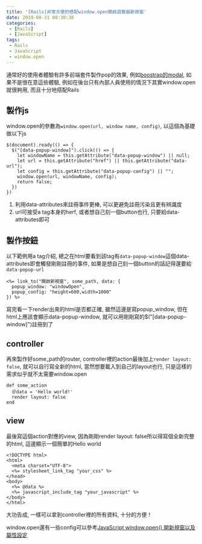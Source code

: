 ```yaml
---
title: '[Rails]非常方便的搭配window.open開啟遊覽器新視窗'
date: 2019-08-31 00:30:38
categories:
 - [Rails]
 - [JavaScript]
tags:
 - Rails
 - JavaScript
 - window.open
---
```

通常好的使用者體驗有許多前端套件製作pop的效果, 例如[boostrap的modal](https://getbootstrap.com/docs/4.0/components/modal/), 如果不是很在意這些體驗, 例如在後台只有內部人員使用的情況下其實window.open就很夠用, 而且十分地搭配Rails

## 製作js
window.open的參數為`window.open(url, window name, config)`, 以這個為基礎做以下js
```
$(document).ready(() => {
  $("[data-popup-window]").click(() => {
    let windowName = this.getAttribute("data-popup-window") || null;
    let url = this.getAttribute("href") || this.getAttribute("data-url");
    let config = this.getAttribute("data-popup-config") || "";
    window.open(url, windowName, config);
    return false;
  })
})
```
1. 利用data-attributes來註冊事件更棒, 可以更避免註冊污染且更有辨識度
2. url可接受a tag本身的herf, 或者想自己刻一個button也行, 只要給data-attributes即可

## 製作按鈕
以下範例用a tag介紹, 總之在html要看到該tag有`data-popup-window`這個data-attributes即會觸發剛剛註冊的事件, 如果是想自己刻一個button的話記得還要給`data-popup-url`
```
<%= link_to("開啟新視窗", some_path, data: {
  popup_window: "windowOpen",
  popup_config: "height=600,width=1000"
}) %>
```
寫完看一下render出來的html是否都正確, 雖然這邊是寫popup_window, 但在html上應該會顯示data-popup-window, 就可以用剛剛寫的$("[data-popup-window]")註冊到了

## controller
再來製作好some_path的router, controller裡的action最後加上`render layout: false`, 就可以自行寫全新的html, 當然想要載入到自己的layout也行, 只是這樣的需求似乎就不太需要window.open
```
def some_action
  ＠data = 'Hello world!'
  render layout: false
end
```

## view
最後寫這個action對應的view, 因為剛剛render layout: false所以得寫個全新完整的html, 這邊顯示一個簡單的Hello world
```
<!DOCTYPE html>
<html>
  <meta charset="UTF-8">
  <%= stylesheet_link_tag "your_css" %>
</head>
<body>
  <%= @data %>
  <%= javascript_include_tag "your_javascript" %>
</body>
</html>
```
大功告成, 一樣可以拿到controller裡的所有資料, 十分的方便！

window.open還有一些config可以參考[JavaScript window.open() 開新視窗以及屬性設定](https://www.wibibi.com/info.php?tid=95)

